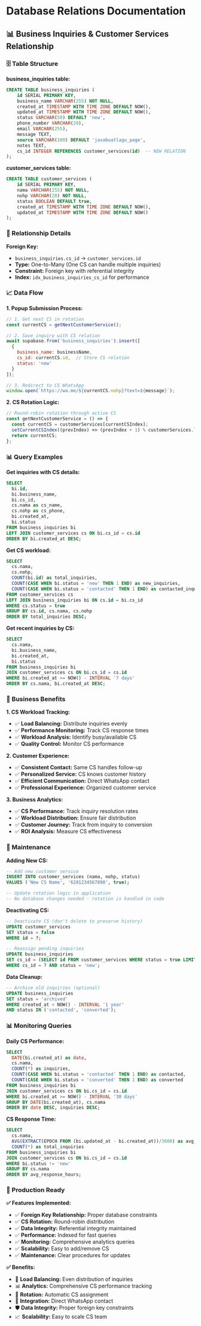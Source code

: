 # Database Relations Documentation

## 📊 Business Inquiries & Customer Services Relationship

### 🗄️ Table Structure

**business_inquiries table:**
```sql
CREATE TABLE business_inquiries (
    id SERIAL PRIMARY KEY,
    business_name VARCHAR(255) NOT NULL,
    created_at TIMESTAMP WITH TIME ZONE DEFAULT NOW(),
    updated_at TIMESTAMP WITH TIME ZONE DEFAULT NOW(),
    status VARCHAR(50) DEFAULT 'new',
    phone_number VARCHAR(20),
    email VARCHAR(255),
    message TEXT,
    source VARCHAR(100) DEFAULT 'jasabuatlagu_page',
    notes TEXT,
    cs_id INTEGER REFERENCES customer_services(id)  -- NEW RELATION
);
```

**customer_services table:**
```sql
CREATE TABLE customer_services (
    id SERIAL PRIMARY KEY,
    nama VARCHAR(255) NOT NULL,
    nohp VARCHAR(20) NOT NULL,
    status BOOLEAN DEFAULT true,
    created_at TIMESTAMP WITH TIME ZONE DEFAULT NOW(),
    updated_at TIMESTAMP WITH TIME ZONE DEFAULT NOW()
);
```

### 🔗 Relationship Details

**Foreign Key:**
- `business_inquiries.cs_id` → `customer_services.id`
- **Type:** One-to-Many (One CS can handle multiple inquiries)
- **Constraint:** Foreign key with referential integrity
- **Index:** `idx_business_inquiries_cs_id` for performance

### 📈 Data Flow

**1. Popup Submission Process:**
```javascript
// 1. Get next CS in rotation
const currentCS = getNextCustomerService();

// 2. Save inquiry with CS relation
await supabase.from('business_inquiries').insert([
  {
    business_name: businessName,
    cs_id: currentCS.id,  // Store CS relation
    status: 'new'
  }
]);

// 3. Redirect to CS WhatsApp
window.open(`https://wa.me/${currentCS.nohp}?text=${message}`);
```

**2. CS Rotation Logic:**
```javascript
// Round-robin rotation through active CS
const getNextCustomerService = () => {
  const currentCS = customerServices[currentCSIndex];
  setCurrentCSIndex((prevIndex) => (prevIndex + 1) % customerServices.length);
  return currentCS;
};
```

### 📊 Query Examples

**Get inquiries with CS details:**
```sql
SELECT 
  bi.id,
  bi.business_name,
  bi.cs_id,
  cs.nama as cs_name,
  cs.nohp as cs_phone,
  bi.created_at,
  bi.status
FROM business_inquiries bi
LEFT JOIN customer_services cs ON bi.cs_id = cs.id
ORDER BY bi.created_at DESC;
```

**Get CS workload:**
```sql
SELECT 
  cs.nama,
  cs.nohp,
  COUNT(bi.id) as total_inquiries,
  COUNT(CASE WHEN bi.status = 'new' THEN 1 END) as new_inquiries,
  COUNT(CASE WHEN bi.status = 'contacted' THEN 1 END) as contacted_inquiries
FROM customer_services cs
LEFT JOIN business_inquiries bi ON cs.id = bi.cs_id
WHERE cs.status = true
GROUP BY cs.id, cs.nama, cs.nohp
ORDER BY total_inquiries DESC;
```

**Get recent inquiries by CS:**
```sql
SELECT 
  cs.nama,
  bi.business_name,
  bi.created_at,
  bi.status
FROM business_inquiries bi
JOIN customer_services cs ON bi.cs_id = cs.id
WHERE bi.created_at >= NOW() - INTERVAL '7 days'
ORDER BY cs.nama, bi.created_at DESC;
```

### 🎯 Business Benefits

**1. CS Workload Tracking:**
- ✅ **Load Balancing:** Distribute inquiries evenly
- ✅ **Performance Monitoring:** Track CS response times
- ✅ **Workload Analysis:** Identify busy/available CS
- ✅ **Quality Control:** Monitor CS performance

**2. Customer Experience:**
- ✅ **Consistent Contact:** Same CS handles follow-up
- ✅ **Personalized Service:** CS knows customer history
- ✅ **Efficient Communication:** Direct WhatsApp contact
- ✅ **Professional Experience:** Organized customer service

**3. Business Analytics:**
- ✅ **CS Performance:** Track inquiry resolution rates
- ✅ **Workload Distribution:** Ensure fair distribution
- ✅ **Customer Journey:** Track from inquiry to conversion
- ✅ **ROI Analysis:** Measure CS effectiveness

### 🔧 Maintenance

**Adding New CS:**
```sql
-- Add new customer service
INSERT INTO customer_services (nama, nohp, status) 
VALUES ('New CS Name', '6281234567890', true);

-- Update rotation logic in application
-- No database changes needed - rotation is handled in code
```

**Deactivating CS:**
```sql
-- Deactivate CS (don't delete to preserve history)
UPDATE customer_services 
SET status = false 
WHERE id = ?;

-- Reassign pending inquiries
UPDATE business_inquiries 
SET cs_id = (SELECT id FROM customer_services WHERE status = true LIMIT 1)
WHERE cs_id = ? AND status = 'new';
```

**Data Cleanup:**
```sql
-- Archive old inquiries (optional)
UPDATE business_inquiries 
SET status = 'archived' 
WHERE created_at < NOW() - INTERVAL '1 year' 
AND status IN ('contacted', 'converted');
```

### 📊 Monitoring Queries

**Daily CS Performance:**
```sql
SELECT 
  DATE(bi.created_at) as date,
  cs.nama,
  COUNT(*) as inquiries,
  COUNT(CASE WHEN bi.status = 'contacted' THEN 1 END) as contacted,
  COUNT(CASE WHEN bi.status = 'converted' THEN 1 END) as converted
FROM business_inquiries bi
JOIN customer_services cs ON bi.cs_id = cs.id
WHERE bi.created_at >= NOW() - INTERVAL '30 days'
GROUP BY DATE(bi.created_at), cs.nama
ORDER BY date DESC, inquiries DESC;
```

**CS Response Time:**
```sql
SELECT 
  cs.nama,
  AVG(EXTRACT(EPOCH FROM (bi.updated_at - bi.created_at))/3600) as avg_response_hours,
  COUNT(*) as total_inquiries
FROM business_inquiries bi
JOIN customer_services cs ON bi.cs_id = cs.id
WHERE bi.status != 'new'
GROUP BY cs.nama
ORDER BY avg_response_hours;
```

### 🚀 Production Ready

**✅ Features Implemented:**
- ✅ **Foreign Key Relationship:** Proper database constraints
- ✅ **CS Rotation:** Round-robin distribution
- ✅ **Data Integrity:** Referential integrity maintained
- ✅ **Performance:** Indexed for fast queries
- ✅ **Monitoring:** Comprehensive analytics queries
- ✅ **Scalability:** Easy to add/remove CS
- ✅ **Maintenance:** Clear procedures for updates

**✅ Benefits:**
- 🎯 **Load Balancing:** Even distribution of inquiries
- 📊 **Analytics:** Comprehensive CS performance tracking
- 🔄 **Rotation:** Automatic CS assignment
- 📱 **Integration:** Direct WhatsApp contact
- 🛡️ **Data Integrity:** Proper foreign key constraints
- 📈 **Scalability:** Easy to scale CS team
